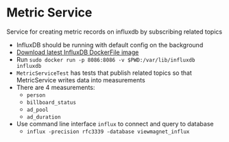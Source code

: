 # Metric Service

Service for creating metric records on influxdb by subscribing related topics

* InfluxDB should be running with default config on the background
* [Download latest InfluxDB DockerFile image](https://github.com/docker-library/docs/tree/master/influxdb/)
* Run `sudo docker run -p 8086:8086 -v $PWD:/var/lib/influxdb influxdb`
* `MetricServiceTest` has tests that publish related topics so that MetricService writes data into measurements
* There are 4 measurements: 
    * `person`
    * `billboard_status`
    * `ad_pool`
    * `ad_duration`
* Use command line interface `influx` to connect and query to database
    *  `influx -precision rfc3339 -database viewmagnet_influx`